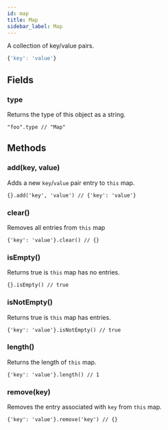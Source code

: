 ```yaml
---
id: map
title: Map
sidebar_label: Map
---
```


A collection of key/value pairs.

```js
{'key': 'value'}
``` 

## Fields

### type
Returns the type of this object as a string.

`"foo".type // "Map"`

## Methods

### add(key, value)

Adds a new `key`/`value` pair entry to `this` map.

`{}.add('key', 'value') // {'key': 'value'}`

### clear()
Removes all entries from `this` map

`{'key': 'value'}.clear() // {}` 

### isEmpty()
Returns true is `this` map has no entries.

`{}.isEmpty() // true`

### isNotEmpty()
Returns true is `this` map has entries.

`{'key': 'value'}.isNotEmpty() // true`

### length()
Returns the length of `this` map.

`{'key': 'value'}.length() // 1`

### remove(key)
Removes the entry associated with `key` from `this` map.

`{'key': 'value'}.remove('key') // {}`
